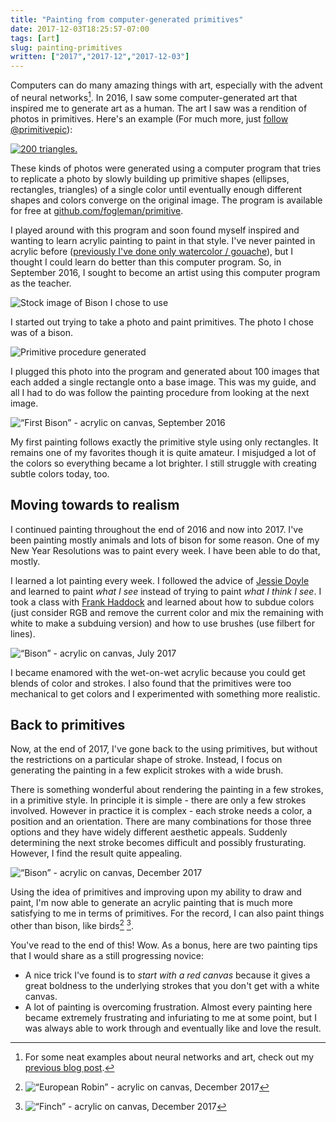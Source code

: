 ```yaml
---
title: "Painting from computer-generated primitives"
date: 2017-12-03T18:25:57-07:00
tags: [art]
slug: painting-primitives
written: ["2017","2017-12","2017-12-03"]
---
```


Computers can do many amazing things with art, especially with the advent of neural networks[^deep]. In 2016, I saw some computer-generated art that inspired me to generate art as a human. The art I saw was a rendition of photos in primitives. Here's an example (For much more, just [follow @primitivepic](https://twitter.com/PrimitivePic)):

[![200 triangles.](/img/bird_primitive.jpg)](https://twitter.com/PrimitivePic/status/938243428130926593)

These kinds of photos were generated using a computer program that tries to replicate a photo by slowly building up primitive shapes (ellipses, rectangles, triangles) of a single color until eventually enough different shapes and colors converge on the original image. The program is available for free at [github.com/fogleman/primitive](https://github.com/fogleman/primitive).

I played around with this program and soon found myself inspired and wanting to learn acrylic painting to paint in that style. I've never painted in acrylic before ([previously I've done only watercolor / gouache](/watercolor)),  but I thought I could learn do better than this computer program. So, in September 2016, I sought to become an artist using this computer program as the teacher. 


![Stock image of Bison I chose to use](/img/bison_sergioboccardo_shutterstock3.jpg)

I started out trying to take a photo and paint primitives. The photo I chose was of a bison.

![Primitive procedure generated](/img/bison_primitives.gif)

I plugged this photo into the program and generated about 100 images that each added a single rectangle onto a base image. This was my guide, and all I had to do was follow the painting procedure from looking at the next image.


![“First Bison” - acrylic on canvas, September 2016](/img/bison20160926.jpg)


My first painting follows exactly the primitive style using only rectangles. It remains one of my favorites though it is quite amateur. I misjudged a lot of the colors so everything became a lot brighter. I still struggle with creating subtle colors today, too.

## Moving towards to realism 

I continued painting throughout the end of 2016 and now into 2017. I've been painting mostly animals and lots of bison for some reason. One of my New Year Resolutions was to paint every week. I have been able to do that, mostly. 

I learned a lot painting every week. I followed the advice of [Jessie Doyle](https://www.jessiedoyleart.com/) and learned to paint *what I see* instead of trying to paint *what I think I see*. I took a class with [Frank Haddock](http://www.frankhaddock.com/Home.html) and learned about how to subdue colors (just consider RGB and remove the current color and mix the remaining with white to make a subduing version) and how to use brushes (use filbert for lines).

![“Bison” - acrylic on canvas, July 2017](/img/bison20170701.jpg)

I became enamored with the wet-on-wet acrylic because you could get blends of color and strokes. I also found that the primitives were too mechanical to get colors and I experimented with something more realistic.



## Back to primitives

Now, at the end of 2017, I've gone back to the using primitives, but without the restrictions on a particular shape of stroke. Instead, I focus on generating the painting in a few explicit strokes with a wide brush.

There is something wonderful about rendering the painting in a few strokes, in a primitive style. In principle it is simple - there are only a few strokes involved. However in practice it is complex - each stroke needs a color, a position and an orientation. There are many combinations for those three options and they have widely different aesthetic appeals. Suddenly determining the next stroke becomes difficult and possibly frusturating.  However, I find the result quite appealing.

![“Bison” - acrylic on canvas, December 2017](/img/bison20171202.jpg)

Using the idea of primitives and improving upon my ability to draw and paint, I'm now able to generate an acrylic painting that is much more satisfying to me in terms of primitives. For the record, I can also paint things other than bison, like birds[^bird] [^bird2].

You've read to the end of this! Wow. As a bonus, here are two painting tips that I would share as a still progressing novice:

- A nice trick I've found is to *start with a red canvas* because it gives a great boldness to the underlying strokes that you don't get with a white canvas.
- A lot of painting is overcoming frustration. Almost every painting here became extremely frustrating and infuriating to me at some point, but I was always able to work through and eventually like and love the result.



[^deep]: For some neat examples about neural networks and art, check out my [previous blog post](/watercolor/).

[^bird]: ![“European Robin” - acrylic on canvas, December 2017](/img/robin20171203.jpg) 

[^bird2]: ![“Finch” - acrylic on canvas, December 2017](/img/finch20171201.jpg)



